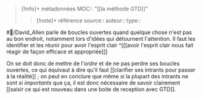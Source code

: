 > [!info]+ métadonnées
>MOC:: "[[la méthode GTD]]"
>>[!note]+ référence
>>source::
>>auteur::
>>type::

#👤/David_Allen parle de boucles ouvertes quand quelque chose n'est pas au bon endroit, notamment lors d'idées qui détournent l'attention. Il faut les identifier et les réunir pour avoir l'esprit clair ^[[[avoir l'esprit clair nous fait réagir de façon efficace et appropriée]]]

On se doit donc de mettre de l'*ordre* et de ne pas perdre ses boucles ouvertes, ce qui équivaut à dire qu'il faut [[clarifier ses intrants pour passer à la réalité]] ; on peut en conclure que même si la plupart des intrants ne sont si *importants* que ça, il est donc nécessaire de savoir clairement [[saisir ce qui est nouveau dans une boite de reception avec GTD]].